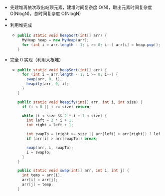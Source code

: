 - 先建堆再依次取出站顶元素，建堆时间复杂度 O(N)，取出元素时间复杂度 O(NlogN)，总时间复杂度 O(NlogN)
-
- 利用堆完成
	- ```java
	  public static void heapSort(int[] arr) {
	    MyHeap heap = new MyHeap(arr);
	    for (int i = arr.length - 1; i >= 0; i--) arr[i] = heap.pop();
	  }
	  ```
- 完全 0 实现（利用大根堆）
	- ```java
	  public static void heapSort(int[] arr) {
	    for (int i = arr.length - 1; i >= 0; i--) {
	      swap(arr, 0, i);
	      heapify(arr, 0, i);
	    }
	  }
	  
	  public static void heapify(int[] arr, int i, int size) {
	    if (i < 0 || i >= size) return;
	  
	    while (i < size && 2 * i + 1 < size) {
	      int left = 2 * i + 1;
	      int right = left + 1;
	  
	      int swapTo = (right >= size || arr[left] > arr[right]) ? left : right;
	      if (arr[i] > arr[swapTo]) break;
	  
	      swap(arr, i, swapTo);
	      i = swapTo;
	    }
	  }
	  
	  public static void swap(int[] arr, int i, int j) {
	    int temp = arr[i];
	    arr[i] = arr[j];
	    arr[j] = temp;
	  }
	  ```